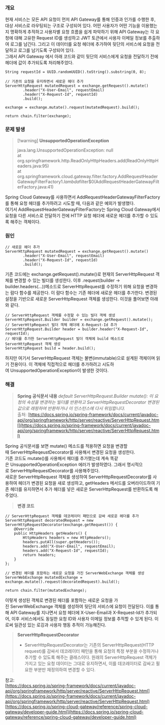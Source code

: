 ### 개요

현재 서비스는 모든 API 요청이 먼저 API Gateway를 통해 인증과 인가를 수행한 후, 대상 서비스로 라우팅되는 구조로 구성되어 있다. 어떤 사용자가 어떤 기능을 이용했는지 명확하게 추적하고 사용자별 요청 흐름을 쉽게 파악하기 위해 API Gateway는 각 요청에 대해 고유한 Request ID를 생성하고 JWT 토큰에서 사용자 이메일 정보를 추출하여 로그를 남긴다. 그리고 이 데이터를 요청 헤더에 추가하여 뒷단의 서비스에 요청을 전달하고 로그를 남기도록 구성되어 있다.  
그래서 API Gateway 에서 아래 코드와 같이 뒷단의 서비스에게 요청을 전달하기 전에 헤더에 값이 추가되도록 처리해주었다.

```
String requestId = UUID.randomUUID().toString().substring(0, 8);

// 기존의 요청을 유지하면서 새로운 헤더 추가
ServerHttpRequest mutatedRequest = exchange.getRequest().mutate()  
        .header("X-User-Email", requestEmail)  
        .header("X-Request-Id", requestId)  
        .build(); 
  
exchange = exchange.mutate().request(mutatedRequest).build();

return chain.filter(exchange);
```

### 문제 발생

> [!warning] **UnsupportedOperationException**
> 
> java.lang.UnsupportedOperationException: null  
> at org.springframework.http.ReadOnlyHttpHeaders.add(ReadOnlyHttpHeaders.java:95)  
> at org.springframework.cloud.gateway.filter.factory.AddRequestHeaderGatewayFilterFactory$1.lambda$filter$0(AddRequestHeaderGatewayFilterFactory.java:41)

Spring Cloud Gateway를 사용하면서 AddRequestHeaderGatewayFilterFactory를 통해 요청 헤더를 추가하려고 시도할 때, 다음과 같은 예외가 발생했다.  
여기서 AddRequestHeaderGatewayFilterFactory는 Spring Cloud Gateway에서 요청을 다른 서비스로 전달하기 전에 HTTP 요청 헤더에 새로운 헤더를 추가할 수 있도록 해주는 객체이다.

### 원인

```
// 새로운 헤더 추가
ServerHttpRequest mutatedRequest = exchange.getRequest().mutate()  
        .header("X-User-Email", requestEmail)  
        .header("X-Request-Id", requestId)  
        .build(); 
```

기존 코드에는 exchange.getRequest().mutate()로 현재의 ServerHttpRequest 객체를 변경할 수 있는 빌더를 생성한다. 이후 .request(builder -> builder.headers(...))메소드로 ServerHttpRequest를 수정하기 위해 요청을 변경하는 람다 함수를 제공한다. 이 람다 함수는 기존 헤더에 새로운 헤더를 추가한다. 변경된 설정을 기반으로 새로운 ServerHttpRequest 객체를 생성한다. 이것을 풀어보면 아래와 같다.

```
// ServerHttpRequest 객체를 수정할 수 있는 빌더 객체 생성  
ServerHttpRequest.Builder builder = exchange.getRequest().mutate();  
// ServerHttpRequest 빌더 객체 헤더에 X-Request-Id 추가  
ServerHttpRequest.Builder header = builder.header("X-Request-Id", requestId);  
// 헤더를 추가한 ServerHttpRequest 빌더 객체에 build 메소드로 ServerHttpRequest 객체 생성  
ServerHttpRequest build = header.build();
```

하지만 여기서 ServerHttpRequest 객체는 불변(immutable)으로 설계된 객체이며 읽기 전용이다. 이 객체에 직접적으로 헤더를 추가하려고 시도하여 UnsupportedOperationException이 발생한 것이다.

### 해결

> **Spring 공식문서 내용**
> _default ServerHttpRequest.Builder mutate(): 이 요청의 속성을 변경하는 빌더를 반환하고 ServerHttpRequestDecorator 변경된 값으로 래핑하여 반환하거나 이 인스턴스에 다시 위임합니다._  
> 출처: [https://docs.spring.io/spring-framework/docs/current/javadoc-api/org/springframework/http/server/reactive/ServerHttpRequest.html](https://docs.spring.io/spring-framework/docs/current/javadoc-api/org/springframework/http/server/reactive/ServerHttpRequest.html)

Spring 공식문서를 보면 mutate() 메소드를 적용하면 요청을 변경할때 ServerHttpReqeustDecorator를 사용해서 변경된 요청을 생성한다.  
기존 코드도 mutate()를 사용해서 헤더를 추가했는데 계속 똑같은 UnsupportedOperationException 에러가 발생하였다. 그래서 명시적으로 ServerHttpRequestDecorator를 사용해주었다.  
새로운 ServerHttpRequest 객체를 생성하여 ServerHttpRequestDecorator를 사용하여 헤더가 변경된 요청을 새로 생성하고, getHeaders 메서드를 오버라이드하여 기존 헤더를 유지하면서 추가 헤더를 넣은 새로운 ServerHttpRequest를 반환하도록 해주었다.

> **변경 코드**

```
// ServerHttpRequest 객체를 데코레이터 패턴으로 감싸 새로운 헤더를 추가
ServerHttpRequest decoratedRequest = new ServerHttpRequestDecorator(exchange.getRequest()) {  
    @Override  
    public HttpHeaders getHeaders() {  
        HttpHeaders headers = new HttpHeaders();  
        headers.putAll(super.getHeaders());  
        headers.add("X-User-Email", requestEmail);  
        headers.add("X-Request-Id", requestId);  
        return headers;  
    }  
};  
  
// 변경된 헤더를 포함하는 새로운 요청을 가진 ServerWebExchange 객체를 생성 
ServerWebExchange mutatedExchange = exchange.mutate().request(decoratedRequest).build();

return chain.filter(mutatedExchange);
```

이렇게 생성된 객체로 변경된 헤더를 포함하는 새로운 요청을 가진 ServerWebExchange 객체를 생성하여 뒷단의 서비스에 요청이 전달된다. 이를 통해 API Gateway를 지나면서 요청 헤더에 X-User-Email과 X-Request-Id가 추가되어, 이후 서비스에서도 동일한 요청 ID와 사용자 이메일 정보를 추적할 수 있게 된다. 이로써 일관성 있는 로깅과 사용자 행동 추적이 가능해진다.

> **ServerHttpRequestDecorator**
> 
> - ServerHttpRequestDecorator는 기존의 ServerHttpRequest(HTTP request)를 감싸서 데코레이터 패턴을 통해 요청의 특정 부분을 수정하거나 추가할 수 있도록 해주는 클래스이다. 원래의 ServerHttpRequest 객체가 가지고 있는 요청 데이터는 그대로 유지하면서, 이를 데코레이터로 감싸고 필요한 부분만 재정의하여 변경할 수 있다.
>     

참고:  
[https://docs.spring.io/spring-framework/docs/current/javadoc-api/org/springframework/http/server/reactive/ServerHttpRequest.html](https://docs.spring.io/spring-framework/docs/current/javadoc-api/org/springframework/http/server/reactive/ServerHttpRequest.html)  
[https://docs.spring.io/spring-cloud-gateway/reference/spring-cloud-gateway/developer-guide.html](https://docs.spring.io/spring-cloud-gateway/reference/spring-cloud-gateway/developer-guide.html)